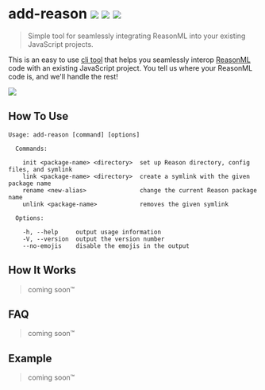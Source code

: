 # add-reason <a href="#"><img src="https://travis-ci.org/nickzuber/add-reason.svg?branch=master" /></a> <a href="#"><img src="https://img.shields.io/badge/project-active-brightgreen.svg" /></a> <a href="#"><img src="https://img.shields.io/badge/license-MIT%20Licence-blue.svg" /></a>

> Simple tool for seamlessly integrating ReasonML into your existing JavaScript projects.

This is an easy to use [cli tool](https://en.wikipedia.org/wiki/Command-line_interface) that helps you seamlessly interop [ReasonML](https://reasonml.github.io/) code with an existing JavaScript project. You tell us where your ReasonML code is, and we'll handle the rest!

<img src="public/sample.js" />

## How To Use

```
Usage: add-reason [command] [options]

  Commands:

    init <package-name> <directory>  set up Reason directory, config files, and symlink
    link <package-name> <directory>  create a symlink with the given package name
    rename <new-alias>               change the current Reason package name
    unlink <package-name>            removes the given symlink

  Options:

    -h, --help     output usage information
    -V, --version  output the version number
    --no-emojis    disable the emojis in the output
```

## How It Works

> coming soon™

## FAQ

> coming soon™

## Example

> coming soon™
